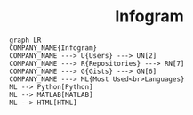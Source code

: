 <h1 align="center">Infogram</h1>

```mermaid
graph LR
COMPANY_NAME{Infogram}
COMPANY_NAME ---> U{Users} ---> UN[2]
COMPANY_NAME ---> R{Repositories} ---> RN[7]
COMPANY_NAME ---> G{Gists} ---> GN[6]
COMPANY_NAME ---> ML{Most Used<br>Languages}
ML --> Python[Python]
ML --> MATLAB[MATLAB]
ML --> HTML[HTML]
```
